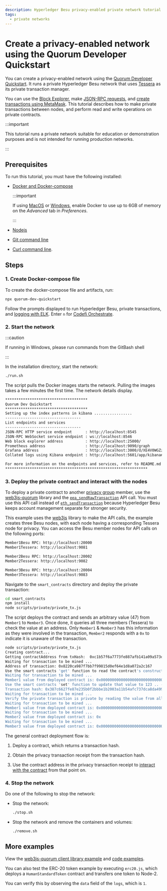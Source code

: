 ```yaml
---
description: Hyperledger Besu privacy-enabled private network tutorial
tags:
  - private networks
---
```


# Create a privacy-enabled network using the Quorum Developer Quickstart

You can create a privacy-enabled network using the [Quorum Developer Quickstart](../quickstart.md). It runs a private Hyperledger Besu network that uses [Tessera](https://docs.tessera.consensys.net/en/stable/) as its private transaction manager.

You can use the [Block Explorer](../quickstart.md#block-explorer), make [JSON-RPC requests](../quickstart.md#run-json-rpc-requests), and [create transactions using MetaMask](../quickstart.md#create-a-transaction-using-metamask). This tutorial describes how to make private transactions between nodes, and perform read and write operations on private contracts.

:::important

This tutorial runs a private network suitable for education or demonstration purposes and is not intended for running production networks.

:::

## Prerequisites

To run this tutorial, you must have the following installed:

- [Docker and Docker-compose](https://docs.docker.com/compose/install/)

  :::important

  If using [MacOS](https://docs.docker.com/docker-for-mac/) or [Windows](https://docs.docker.com/docker-for-windows/), enable Docker to use up to 6GB of memory on the _Advanced_ tab in _Preferences_.

  :::

- [Nodejs](https://nodejs.org/en/download/)
- [Git command line](https://git-scm.com/)
- [Curl command line](https://curl.haxx.se/download.html).

## Steps

### 1. Create Docker-compose file

To create the docker-compose file and artifacts, run:

```bash
npx quorum-dev-quickstart
```

Follow the prompts displayed to run Hyperledger Besu, private transactions, and [logging with ELK](../../how-to/monitor/elastic-stack.md). Enter `n` for [Codefi Orchestrate](https://docs.orchestrate.consensys.net/en/stable/).

### 2. Start the network

:::caution

If running in Windows, please run commands from the GitBash shell

:::

In the installation directory, start the network:

```bash
./run.sh
```

The script pulls the Docker images starts the network. Pulling the images takes a few minutes the first time. The network details display.

```bash
*************************************
Quorum Dev Quickstart
*************************************
Setting up the index patterns in kibana .................
----------------------------------
List endpoints and services
----------------------------------
JSON-RPC HTTP service endpoint      : http://localhost:8545
JSON-RPC WebSocket service endpoint : ws://localhost:8546
Web block explorer address          : http://localhost:25000/
Prometheus address                  : http://localhost:9090/graph
Grafana address                     : http://localhost:3000/d/XE4V0WGZz/besu-overview?orgId=1&refresh=10s&from=now-30m&to=now&var-system=All
Collated logs using Kibana endpoint : http://localhost:5601/app/kibana#/discover

For more information on the endpoints and services, refer to README.md in the installation directory.
****************************************************************
```

### 3. Deploy the private contract and interact with the nodes

To deploy a private contract to another [privacy group](../../concepts/privacy/privacy-groups.md) member, use the [web3js-quorum](https://consensys.github.io/web3js-quorum/latest/index.html) library and the [`eea_sendRawTransaction`](../../../private-networks/reference/api/index.md#eea_sendrawtransaction) API call. You must use this API call instead of [`eth_sendTransaction`](https://ethereum.github.io/execution-apis/api-documentation) because Hyperledger Besu keeps account management separate for stronger security.

This example uses the [web3js](https://www.npmjs.com/package/web3) library to make the API calls, the example creates three Besu nodes, with each node having a corresponding Tessera node for privacy. You can access the Besu member nodes for API calls on the following ports:

```bash
Member1Besu RPC: http://localhost:20000
Member1Tessera: http://localhost:9081

Member2Besu RPC: http://localhost:20002
Member2Tessera: http://localhost:9082

Member3Besu RPC: http://localhost:20004
Member3Tessera: http://localhost:9083
```

Navigate to the `smart_contracts` directory and deploy the private transaction:

```bash
cd smart_contracts
npm install
node scripts/private/private_tx.js
```

The script deploys the contract and sends an arbitrary value (47) from `Member1` to `Member3`. Once done, it queries all three members (Tessera) to check the value at an address. Only `Member1` & `Member3` has this information as they were involved in the transaction, `Member2` responds with a `0x` to indicate it is unaware of the transaction.

```bash
node scripts/private/private_tx.js
Creating contract...
Getting contractAddress from txHash:  0xc1b57f6a7773fe887afb141a09a573d19cb0fdbb15e0f2b9ed0dfead6f5b5dbf
Waiting for transaction to be mined ...
Address of transaction: 0x8220ca987f7bb7f99815d0ef64e1d8a072a2c167
Use the smart contracts 'get' function to read the contract's constructor initialized value ..
Waiting for transaction to be mined ...
Member1 value from deployed contract is: 0x000000000000000000000000000000000000000000000000000000000000002f
Use the smart contracts 'set' function to update that value to 123 .. - from member1 to member3
Transaction hash: 0x387c6627fe87e235b0f2bbbe1b2003a11b54afc737dca8da4990d3de3197ac5f
Waiting for transaction to be mined ...
Verify the private transaction is private by reading the value from all three members ..
Waiting for transaction to be mined ...
Member1 value from deployed contract is: 0x000000000000000000000000000000000000000000000000000000000000007b
Waiting for transaction to be mined ...
Member2 value from deployed contract is: 0x
Waiting for transaction to be mined ...
Member3 value from deployed contract is: 0x000000000000000000000000000000000000000000000000000000000000007b
```

The general contract deployment flow is:

1. Deploy a contract, which returns a transaction hash.

1. Obtain the privacy transaction receipt from the transaction hash.

1. Use the contract address in the privacy transaction receipt to [interact with the contract](../contracts/interact.md) from that point on.

### 4.  Stop the network

Do one of the following to stop the network:

- Stop the network:

  ```bash
  ./stop.sh
  ```

- Stop the network and remove the containers and volumes:

  ```bash
  ./remove.sh
  ```

## More examples

View the [web3js-quorum client library example](web3js-quorum.md) and
[code examples](https://github.com/ConsenSys/web3js-quorum/tree/master/example).

You can also test the ERC-20 token example by executing `erc20.js`, which deploys a
`HumanStandardToken` contract and transfers one token to Node-2.

You can verify this by observing the `data` field of the `logs`, which is `1`.
